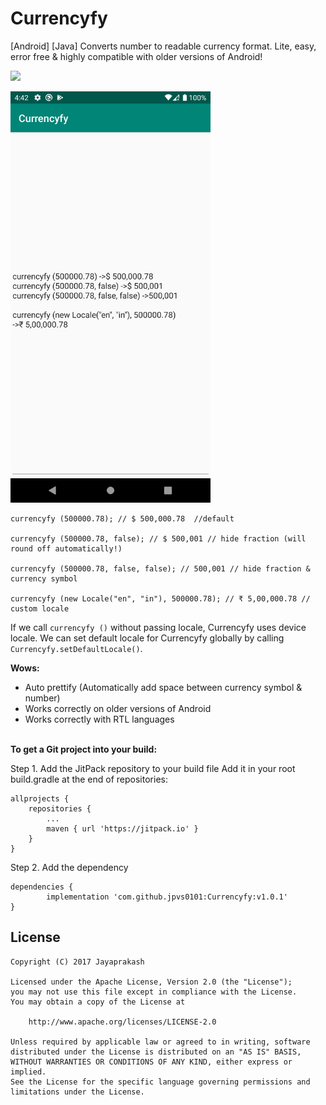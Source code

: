 # Currencyfy
[Android] [Java]   Converts number to readable currency format. Lite, easy, error free & highly compatible with older versions of Android!

[![](https://jitpack.io/v/jpvs0101/Currencyfy.svg)](https://jitpack.io/#jpvs0101/Currencyfy)

<img src="https://github.com/jpvs0101/Currencyfy/blob/master/Screenshots/Screenshot_01.png" width="320">

```
currencyfy (500000.78); // $ 500,000.78  //default

currencyfy (500000.78, false); // $ 500,001 // hide fraction (will round off automatically!)

currencyfy (500000.78, false, false); // 500,001 // hide fraction & currency symbol

currencyfy (new Locale("en", "in"), 500000.78); // ₹ 5,00,000.78 // custom locale
```

If we call `currencyfy ()` without passing locale, Currencyfy uses device locale. We can set default locale for Currencyfy globally by calling `Currencyfy.setDefaultLocale()`. 


<b>Wows:</b>
* Auto prettify (Automatically add space between currency symbol & number)
* Works correctly on older versions of Android
* Works correctly with RTL languages 


<br><b>To get a Git project into your build:</b>

Step 1. Add the JitPack repository to your build file
Add it in your root build.gradle at the end of repositories:

	allprojects {
		repositories {
			...
			maven { url 'https://jitpack.io' }
		}
	}

Step 2. Add the dependency

	dependencies {
	        implementation 'com.github.jpvs0101:Currencyfy:v1.0.1'
	}


License
-------

```
Copyright (C) 2017 Jayaprakash

Licensed under the Apache License, Version 2.0 (the "License");
you may not use this file except in compliance with the License.
You may obtain a copy of the License at

	http://www.apache.org/licenses/LICENSE-2.0

Unless required by applicable law or agreed to in writing, software
distributed under the License is distributed on an "AS IS" BASIS,
WITHOUT WARRANTIES OR CONDITIONS OF ANY KIND, either express or implied.
See the License for the specific language governing permissions and
limitations under the License.
```




